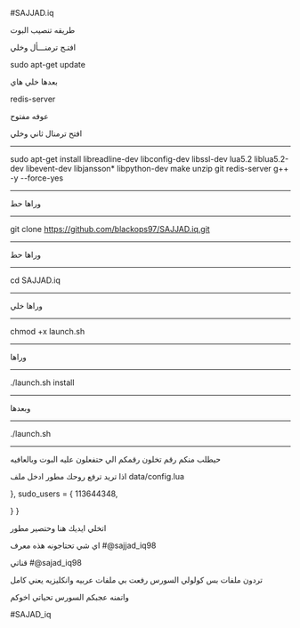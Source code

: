#SAJJAD.iq

طريقه تنصيب البوت

افتـح ترمنـــأل وخلي 

sudo apt-get update 

بعدها خلي هاي

redis-server

عوفه مفتوح

افتح ترمنال ثاني وخلي 

_________________________________
sudo apt-get install libreadline-dev libconfig-dev libssl-dev lua5.2 liblua5.2-dev libevent-dev libjansson* libpython-dev make unzip git redis-server g++ -y --force-yes
_________________________________
وراها حط
________
git clone https://github.com/blackops97/SAJJAD.iq.git
_________________________________
وراها حط
________
cd SAJJAD.iq
__________
وراها خلي
__________
chmod +x launch.sh
______________
وراها
______________
./launch.sh install
______________
 وبعدها
________
./launch.sh 
_________________________
 
حيطلب منكم رقم تخلون رقمكم 
الي حتفعلون عليه البوت 
وبالعافيه

اذا تريد ترفع روحك مطور 
ادخل ملف data/config.lua

},
  sudo_users = {
    113644348,
   
  }
}

اتخلي ايديك هنا وحتصير مطور 

اي شي تحتاجونه هذه معرف
#@sajjad_iq98

قناتي
#@sajad_iq98

تردون ملفات بس كولولي السورس 
رفعت بي ملفات عربيه وانكليزيه
يعني كامل 

واتمنه عجبكم السورس تحياتي اخوكم

#SAJAD_iq
